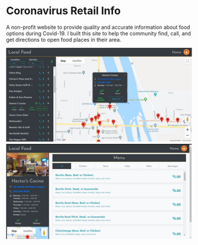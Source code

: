 # Coronavirus Retail Info

A non-profit website to provide quality and accurate information about food options during Covid-19. I built this site to help the community find, call, and get directions to open food places in their area.

<img src="./home.jpg" />

<img src="./details.jpg" />